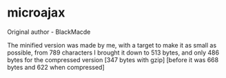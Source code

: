 # microajax
Original author - BlackMacde

The minified version was made by me, with a target to make it as small as possible, from 789 characters I brought it down to 513 bytes, and only 486 bytes for the compressed version [347 bytes with gzip] [before it was 668 bytes and 622 when compressed]
